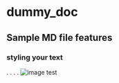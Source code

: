 # dummy_doc

## Sample MD file features

### styling your text
.
.
.
.
![image test](./docs/images/test_img.png)
